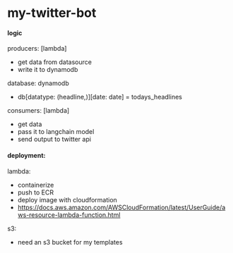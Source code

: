 # my-twitter-bot

#### logic
producers: \[lambda]
- get data from datasource
- write it to dynamodb

database: dynamodb
- db\[datatype: (headline,)][date: date] = todays_headlines

consumers: \[lambda]
- get data
- pass it to langchain model
- send output to twitter api


#### deployment:
lambda:
- containerize
- push to ECR
- deploy image with cloudformation
- https://docs.aws.amazon.com/AWSCloudFormation/latest/UserGuide/aws-resource-lambda-function.html


s3:
- need an s3 bucket for my templates
